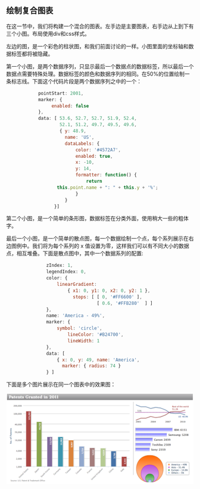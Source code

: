 ## 绘制复合图表

在这一节中，我们将构建一个混合的图表。左手边是主要图表，右手边从上到下有三个小图。布局使用div和css样式。

左边的图，是一个彩色的柱状图，和我们前面讨论的一样。小图里面的坐标轴和数据标签都将被隐藏。

第一个小图，是两个数据序列，只显示最后一个数据点的数据标签，所以最后一个数据点需要特殊处理。数据标签的颜色和数据序列的相同。在50%的位置绘制一条标志线。下面这个代码片段是两个数据序列之中的一个：

```javascript
            pointStart: 2001,
            marker: {
                 enabled: false
            },
            data: [ 53.6, 52.7, 52.7, 51.9, 52.4, 
                    52.1, 51.2, 49.7, 49.5, 49.6, 
                    { y: 48.9,
                      name: 'US',
                      dataLabels: {
                          color: '#4572A7',
                          enabled: true,
                          x: -10,
                          y: 14,
                          formatter: function() {
                              return 
                   this.point.name + ": " + this.y + '%';
                          }
                      }
                  }]
```

第二个小图，是一个简单的条形图，数据标签在分类外面，使用稍大一些的粗体字。

最后一个小图，是一个简单的散点图，每一个数据绘制一个点，每个系列展示在右边图例中。我们将为每个系列的 x 值设置为零，这样我们可以有不同大小的数据点，相互堆叠。下面是散点图中，其中一个数据系列的配置:

```javascript
               zIndex: 1,
               legendIndex: 0,
               color: {
                   linearGradient: 
                       { x1: 0, y1: 0, x2: 0, y2: 1 },
                         stops: [ [ 0, '#FF6600' ],
                                  [ 0.6, '#FFB280'  ] ] 
               },
               name: 'America - 49%',
               marker: {
                   symbol: 'circle',
                       lineColor: '#B24700',
                       lineWidth: 1
               },
               data: [ 
                   { x: 0, y: 49, name: 'America', 
                     marker: { radius: 74 } 
               } ]
```

下面是多个图片展示在同一个图表中的效果图：

![image](images/04_17.png)